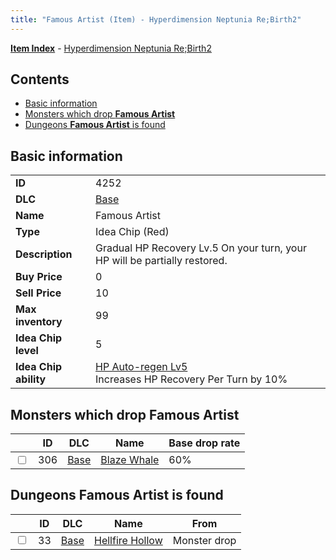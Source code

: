 ```yaml
---
title: "Famous Artist (Item) - Hyperdimension Neptunia Re;Birth2"
---
```


[**Item Index**](/neptunia/rb2/item/index.html) - [Hyperdimension Neptunia Re;Birth2](/neptunia/rb2)

## Contents

- [Basic information](#basic-information)
- [Monsters which drop **Famous Artist**](#monsters-which-drop-famous-artist)
- [Dungeons **Famous Artist** is found](#dungeons-famous-artist-is-found)

## Basic information

|   |   |
| -- | -- |
| **ID** | 4252 |
| **DLC** | [Base](/neptunia/rb2/dlc/0-base.html) |
| **Name** | Famous Artist |
| **Type** | Idea Chip (Red) |
| **Description** | Gradual HP Recovery Lv.5 On your turn, your HP will be partially restored. |
| **Buy Price** | 0 |
| **Sell Price** | 10 |
| **Max inventory** | 99 |
| **Idea Chip level** | 5 |
| **Idea Chip ability** | [HP Auto-regen Lv5](/neptunia/rb2/ability/0-9651-hp-auto-regen-lv5.html)<br />Increases HP Recovery Per Turn by 10% |

## Monsters which drop **Famous Artist**

|    | ID | DLC | Name | Base drop rate |
| -- | -- | --- | ---- | -------------- |
| <input type="checkbox" id="rb2-monster-0-306" class="trackbox" /> | 306 | [Base](/neptunia/rb2/dlc/0-base.html) | [Blaze Whale](/neptunia/rb2/monster/0-306-blaze-whale.html) | 60% |

## Dungeons **Famous Artist** is found

|    | ID | DLC | Name | From |
| -- | -- | --- | ---- | ---- |
| <input type="checkbox" id="rb2-dungeon-0-33" class="trackbox" /> | 33 | [Base](/neptunia/rb2/dlc/0-base.html) | [Hellfire Hollow](/neptunia/rb2/dungeon/0-33-hellfire-hollow.html) | Monster drop |